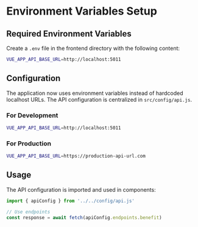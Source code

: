 # Environment Variables Setup

## Required Environment Variables

Create a `.env` file in the frontend directory with the following content:

```bash
VUE_APP_API_BASE_URL=http://localhost:5011
```

## Configuration

The application now uses environment variables instead of hardcoded localhost URLs. The API configuration is centralized in `src/config/api.js`.

### For Development
```bash
VUE_APP_API_BASE_URL=http://localhost:5011
```

### For Production
```bash
VUE_APP_API_BASE_URL=https://production-api-url.com
```

## Usage

The API configuration is imported and used in components:

```javascript
import { apiConfig } from '../../config/api.js'

// Use endpoints
const response = await fetch(apiConfig.endpoints.benefit)
```
